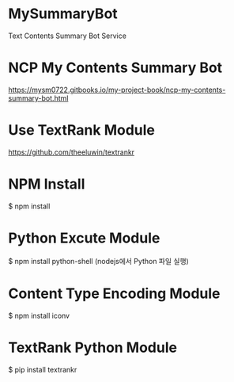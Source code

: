 # MySummaryBot
Text Contents Summary Bot Service

# NCP My Contents Summary Bot
https://mysm0722.gitbooks.io/my-project-book/ncp-my-contents-summary-bot.html

# Use TextRank Module
https://github.com/theeluwin/textrankr

# NPM Install
$ npm install

# Python Excute Module
$ npm install python-shell (nodejs에서 Python 파일 실행)

# Content Type Encoding Module
$ npm install iconv

# TextRank Python Module
$ pip install textrankr
